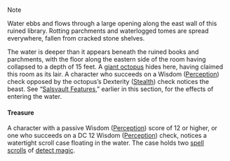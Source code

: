 ###

> [!NOTE]
> Water ebbs and flows through a large opening along the east wall of this ruined library. Rotting parchments and waterlogged tomes are spread everywhere, fallen from cracked stone shelves.

The water is deeper than it appears beneath the ruined books and parchments, with the floor along the eastern side of the room having collapsed to a depth of 15 feet. A [giant octopus](https://www.dndbeyond.com/monsters/16888-giant-octopus) hides here, having claimed this room as its lair. A character who succeeds on a Wisdom ([Perception](https://www.dndbeyond.com/compendium/rules/basic-rules/using-ability-scores#Perception)) check opposed by the octopus’s Dexterity ([Stealth](https://www.dndbeyond.com/compendium/rules/basic-rules/using-ability-scores#Stealth)) check notices the beast. See “[Salsvault Features](https://www.dndbeyond.com/sources/wa/frozen-sick#SalsvaultFeatures),” earlier in this section, for the effects of entering the water.

#### [](https://www.dndbeyond.com/sources/wa/frozen-sick#DrownedLibraryTreasure)Treasure

A character with a passive Wisdom ([Perception](https://www.dndbeyond.com/compendium/rules/basic-rules/using-ability-scores#Perception)) score of 12 or higher, or one who succeeds on a DC 12 Wisdom ([Perception](https://www.dndbeyond.com/compendium/rules/basic-rules/using-ability-scores#Perception)) check, notices a watertight scroll case floating in the water. The case holds two [spell scrolls](https://www.dndbeyond.com/magic-items/5418-spell-scroll) of [detect magic](https://www.dndbeyond.com/spells/detect-magic).